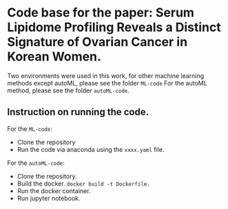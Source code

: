# Code base for the paper: Serum Lipidome Profiling Reveals a Distinct Signature of Ovarian Cancer in Korean Women.

Two environments were used in this work, for other machine learning methods except autoML, please see the folder `ML-code`
For the autoML method, please see the folder `autoML-code`.

## Instruction on running the code.

For the `ML-code`:<br>
- Clone the repository
- Run the code via anaconda using the `xxxx.yaml` file. 

For the `autoML-code`: 
- Clone the repository. <br>
- Build the docker. 
`docker build -t Dockerfile.`
- Run the docker container. 
- Run jupyter notebook. 

